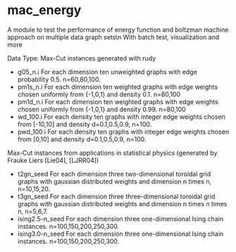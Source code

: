 # mac_energy
A module to test the performance of energy function and boltzman machine approach on multiple data graph sets\n
With batch test, visualization and more

Data Type:
Max-Cut instances generated with rudy

* g05_n.i For each dimension ten unweighted graphs with edge probability 0.5. n=60,80,100.
* pm1s_n.i For each dimension ten weighted graphs with edge weights chosen uniformly from {-1,0,1} and density 0.1. n=80,100
* pm1d_n.i For each dimension ten weighted graphs with edge weights chosen uniformly from {-1,0,1} and density 0.99. n=80,100
* wd_100.i For each density ten graphs with integer edge weights chosen from [-10,10] and density d=0.1,0.5,0.9, n=100.
* pwd_100.i For each density ten graphs with integer edge weights chosen from [0,10] and density d=0.1,0.5,0.9, n=100.

Max-Cut instances from applications in statistical physics (generated by Frauke Liers [Lie04], [LJRR04])

* t2gn_seed For each dimension three two-dimensional toroidal grid graphs with gaussian distributed weights and dimension n times n, n=10,15,20.
* t3gn_seed For each dimension three three-dimensional toroidal grid graphs with gaussian distributed weights and dimension n times n times n, n=5,6,7.
* ising2.5-n_seed For each dimension three one-dimensional Ising chain instances. n=100,150,200,250,300.
* ising3.0-n_seed For each dimension three one-dimensional Ising chain instances. n=100,150,200,250,300.
